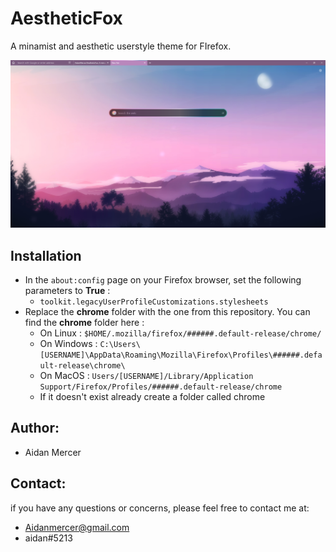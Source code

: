 # AestheticFox
A minamist and aesthetic userstyle theme for FIrefox.

![image](theme.png)


## Installation

- In the ```about:config``` page on your Firefox browser, set the following parameters to **True** :
  - ```toolkit.legacyUserProfileCustomizations.stylesheets```
- Replace the **chrome** folder with the one from this repository. You can find the **chrome** folder here :
  - On Linux : ```$HOME/.mozilla/firefox/######.default-release/chrome/```
  - On Windows : ```C:\Users\[USERNAME]\AppData\Roaming\Mozilla\Firefox\Profiles\######.default-release\chrome\```
  - On MacOS : ```Users/[USERNAME]/Library/Application Support/Firefox/Profiles/######.default-release/chrome```
  - If it doesn't exist already create a folder called chrome

## Author:
- Aidan Mercer

## Contact:
if you have any questions or concerns, please feel free to contact me at:
- Aidanmercer@gmail.com
- aidan#5213
